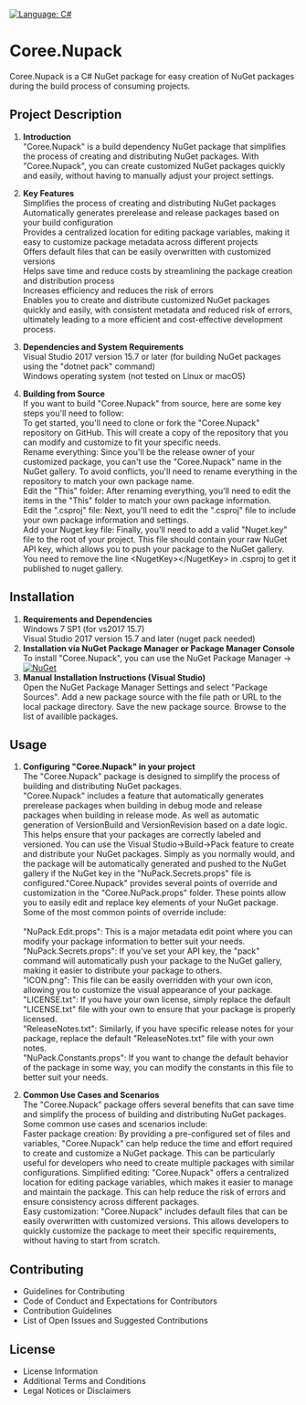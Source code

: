 [![Language: C#](https://img.shields.io/badge/language-C%23-blue.svg)](https://github.com/carsten-riedel/Coree.Nupack)
# Coree.Nupack
Coree.Nupack is a C# NuGet package for easy creation of NuGet packages during the build process of consuming projects.

## Project Description
1. **Introduction**<br>
    "Coree.Nupack" is a build dependency NuGet package that simplifies the process of creating and distributing NuGet packages. With "Coree.Nupack", you can create customized NuGet packages quickly and easily, without having to manually adjust your project settings.

2. **Key Features**<br>
    Simplifies the process of creating and distributing NuGet packages
    Automatically generates prerelease and release packages based on your build configuration<br>
    Provides a centralized location for editing package variables, making it easy to customize package metadata across different projects<br>
    Offers default files that can be easily overwritten with customized versions<br>
    Helps save time and reduce costs by streamlining the package creation and distribution process<br>
    Increases efficiency and reduces the risk of errors<br>
    Enables you to create and distribute customized NuGet packages quickly and easily, with consistent metadata and reduced risk of errors, ultimately leading to a more efficient and cost-effective development process.


2. **Dependencies and System Requirements**<br>
Visual Studio 2017 version 15.7 or later (for building NuGet packages using the "dotnet pack" command)<br>
Windows operating system (not tested on Linux or macOS)

1. **Building from Source**<br>
    If you want to build "Coree.Nupack" from source, here are some key steps you'll need to follow:<br>
    To get started, you'll need to clone or fork the "Coree.Nupack" repository on GitHub. This will create a copy of the repository that you can modify and customize to fit your specific needs.<br>
    Rename everything: Since you'll be the release owner of your customized package, you can't use the "Coree.Nupack" name in the NuGet gallery. To avoid conflicts, you'll need to rename everything in the repository to match your own package name.<br>
    Edit the "This" folder: After renaming everything, you'll need to edit the items in the "This" folder to match your own package information.<br>
    Edit the ".csproj" file: Next, you'll need to edit the ".csproj" file to include your own package information and settings.<br>
    Add your Nuget.key file: Finally, you'll need to add a valid "Nuget.key" file to the root of your project. This file should contain your raw NuGet API key, which allows you to push your package to the NuGet gallery.
    You need to remove the line  &lt;NugetKey&gt;&lt;/NugetKey&gt; in .csproj to get it published to nuget gallery.

## Installation
1.  **Requirements and Dependencies** <br>
    Windows 7 SP1 (for vs2017 15.7) <br>
    Visual Studio 2017 version 15.7 and later (nuget pack needed)
2.  **Installation via NuGet Package Manager or Package Manager Console** <br>
    To install "Coree.Nupack", you can use the NuGet Package Manager ->
 [![NuGet](https://img.shields.io/nuget/v/Coree.NuPack.svg)](https://www.nuget.org/packages/Coree.NuPack/)
1. **Manual Installation Instructions (Visual Studio)** <br>
Open the NuGet Package Manager Settings and select "Package Sources".
Add a new package source with the file path or URL to the local package directory. Save the new package source. Browse to the list of availible packages.


## Usage
1. **Configuring "Coree.Nupack" in your project** <br>
   The "Coree.Nupack" package is designed to simplify the process of building and distributing NuGet packages.<br>
   "Coree.Nupack" includes a feature that automatically generates prerelease packages when building in debug mode and release packages when building in release mode. As well as automatic generation of VersionBuild and VersionRevision based on a date logic. This helps ensure that your packages are correctly labeled and versioned.
   You can use the Visual Studio->Build->Pack feature to create and distribute your NuGet packages. Simply as you normally would, and the package will be automatically generated and pushed to the NuGet gallery if the NuGet key in the "NuPack.Secrets.props" file is configured."Coree.Nupack" provides several points of override and customization in the "Coree.NuPack.props" folder. These points allow you to easily edit and replace key elements of your NuGet package. Some of the most common points of override include:<br><br>
"NuPack.Edit.props": This is a major metadata edit point where you can modify your package information to better suit your needs.<br>
"NuPack.Secrets.props": If you've set your API key, the "pack" command will automatically push your package to the NuGet gallery, making it easier to distribute your package to others.<br>
"ICON.png": This file can be easily overridden with your own icon, allowing you to customize the visual appearance of your package.<br>
"LICENSE.txt": If you have your own license, simply replace the default "LICENSE.txt" file with your own to ensure that your package is properly licensed.<br>
"ReleaseNotes.txt": Similarly, if you have specific release notes for your package, replace the default "ReleaseNotes.txt" file with your own notes.<br>
"NuPack.Constants.props": If you want to change the default behavior of the package in some way, you can modify the constants in this file to better suit your needs.<br>

1. **Common Use Cases and Scenarios** <br>
    The "Coree.Nupack" package offers several benefits that can save time and simplify the process of building and distributing NuGet packages. Some common use cases and scenarios include:<br>
    Faster package creation: By providing a pre-configured set of files and variables, "Coree.Nupack" can help reduce the time and effort required to create and customize a NuGet package. This can be particularly useful for developers who need to create multiple packages with similar configurations.
    Simplified editing: "Coree.Nupack" offers a centralized location for editing package variables, which makes it easier to manage and maintain the package. This can help reduce the risk of errors and ensure consistency across different packages.<br>
    Easy customization: "Coree.Nupack" includes default files that can be easily overwritten with customized versions. This allows developers to quickly customize the package to meet their specific requirements, without having to start from scratch.

## Contributing
- Guidelines for Contributing
- Code of Conduct and Expectations for Contributors
- Contribution Guidelines
- List of Open Issues and Suggested Contributions

## License
- License Information
- Additional Terms and Conditions
- Legal Notices or Disclaimers


